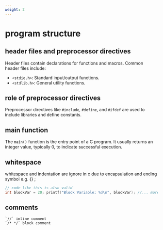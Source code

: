 ```yaml
---
weight: 2
---
```

# program structure
## header files and preprocessor directives
Header files contain declarations for functions and macros. Common header files include:
- `<stdio.h>`: Standard input/output functions.
- `<stdlib.h>`: General utility functions.

## role of preprocessor directives
Preprocessor directives like `#include`, `#define`, and `#ifdef` are used to include libraries and define constants.

## main function
The `main()` function is the entry point of a C program. It usually returns an integer value, typically 0, to indicate successful execution.

## whitespace
whitespace and indentation are ignore in c due to encapsulation and ending symbol e.g. {} ;

```c
// code like this is also valid
int blockVar = 20; printf("Block Variable: %d\n", blockVar); //... more code*
```
## comments

```
`//` inline comment
`/* */` block comment
```
